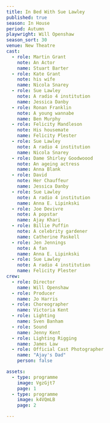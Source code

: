 ```yaml
---
title: In Bed With Sue Lawley
published: true
season: In House
period: Autumn
playwright: Will Openshaw
season_sort: 30
venue: New Theatre
cast:
  - role: Martin Grant
    note: An Actor
    name: Stuart Barter
  - role: Kate Grant
    note: his wife
    name: Nicola Snarey
  - role: Sue Lawley
    note: A radio 4 institution
    name: Jessica Danby
  - role: Ronan Franklin
    note: A young wannabe
    name: Ben Murphy
  - role: Felicity Mandleson
    note: His housemate
    name: Felicity Plester
  - role: Sue Lawley
    note: A radio 4 institution
    name: Nicola Snarey
  - role: Dame Shirley Goodwoood
    note: An ageing actress
    name: Anna Blank
  - role: David
    note: Her Chauffeur
    name: Jessica Danby
  - role: Sue Lawley
    note: A radio 4 institution
    name: Anna E. Lipinkski
  - role: Joe Devivre
    note: A popstar
    name: Ajay Khari
  - role: Billie Puffin
    note: A celebrity gardener
    name: Catherine Paskell
  - role: Jen Jennings
    note: A fan
    name: Anna E. Lipinkski
  - role: Sue Lawley
    note: A radio 4 institution
    name: Felicity Plester
crew:
  - role: Director
    name: Will Openshaw
  - role: Producer
    name: Jo Harris
  - role: Choreographer
    name: Victoria Kent
  - role: Lighting
    name: Sven Banham
  - role: Sound
    name: Jenny Kent
  - role: Lighting Rigging
    name: James Law
  - role: Official Cast Photographer
    name: "Ajay's Dad"
    person: false

assets:
  - type: programme
    image: VgzGjt7
    page: 1
  - type: programme
    image: k4VQmLB
    page: 2

---
```


